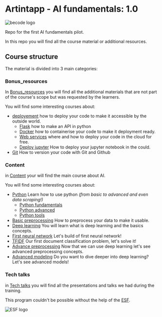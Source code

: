# Artintapp - AI fundamentals: 1.0

![becode logo](https://becode.org/app/uploads/2020/03/cropped-becode-logo-seal.png)

Repo for the first AI fundamentals pilot.

In this repo you will find all the course material or additional resources.


## Course structure

The material is divided into 3 main categories:

### Bonus_resources
In [Bonus_resources](./Bonus_resources) you will find all the additional materials that are not part of the course's scope but was requested by the learners.

You will find some interesting courses about:
- [deployement](./Bonus_resources/deployment) how to deploy your code to make it accessible by the outside world.
    - [Flask](./Bonus_resources/deployment/1.Flask) how to make an API in python
    - [Docker](./Bonus_resources/deployment/2.Docker) how to containerise your code to make it deployment ready.
    - [Web services](./Bonus_resources/deployment/4.Web_Application) where and how  to deploy your code in the cloud for free.
    - [Deploy jupyter](./Bonus_resources/deployment/5.deploy_jupyter) How  to deploy your jupyter  notebook in the could.
- [Git](./Bonus_resources/Git) How to version your code with Git and Github

### Content
in [Content](./Content) your will find the main course about AI.

You will find some interesting courses about:
- [Python](./Content/1.python) Learn how to use python *(from basic to advanced and even data scraping!)*
    - [Python fundamentals](./Content/1.python/1.python_fundamentals)
    - [Python advanced](./Content/1.python/2.python_advanced)
    - [Python tools](./Content/1.python/3.python_tools)
- [Basic preprocessing](./Content/2.basic_preprocessing) How to preprocess your data to make it usable.
- [Deep learning](./Content/3.deep_learning_intro) You will learn what is deep learning and  the basics concepts.
- [First neural network](./Content/4.First_neural_network) Let's build of first neural network!
- [TFIDF](./Content/5.TFIDF) Our first document classification problem, let's solve it!
- [Advance preprocessing](./Content/6.advanced_preprocessing) Now that we can use deep learning let's see advanced preprocessing concepts.
- [Advanced modeling](./Content/7.advanced_modeling) Do you want to dive deeper into deep learning? Let's see advanced models!

### Tech talks
in [Tech talks](./Tech_talks) you will find all the presentations and talks we had during the training.

This program couldn't be  possible  without the help of the [ESF](https://www.esf-vlaanderen.be/nl).

![ESF logo](https://esf-vlaanderen.be/sites/default/files/afbeeldingen/combinatielogo_esf_0.jpg)
